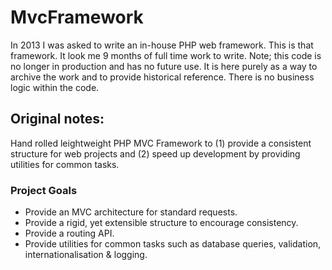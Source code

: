 MvcFramework 
============

In 2013 I was asked to write an in-house PHP web framework. This is that framework. It look me 9 months of full time work to write. Note; this code is no longer in production and has no future use. It is here purely as a way to archive the work and to provide historical reference. There is no business logic within the code.

## Original notes:

Hand rolled leightweight PHP MVC Framework to (1) provide a consistent structure for web projects and (2) speed up development by providing utilities for common tasks.

### Project Goals

* Provide an MVC architecture for standard requests.
* Provide a rigid, yet extensible structure to encourage consistency.
* Provide a routing API.
* Provide utilities for common tasks such as database queries, validation, internationalisation & logging.
